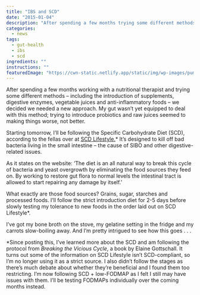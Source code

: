 ```yaml
---
title: "IBS and SCD"
date: "2015-01-04"
description: "After spending a few months trying some different methods, it was time for plan B."
categories: 
  - news
tags: 
  - gut-health
  - ibs
  - scd
ingredients: ""
instructions: ""
featuredImage: "https://cwn-static.netlify.app/static/img/wp-images/pumpkin.jpg"
---
```


After spending a few months working with a nutritional therapist and trying some different methods – including the introduction of supplements, digestive enzymes, vegetable juices and anti-inflammatory foods – we decided we needed a new approach. My gut wasn’t yet equipped to deal with this method; trying to introduce probiotics and raw juices seemed to making things worse, not better.

Starting tomorrow, I’ll be following the Specific Carbohydrate Diet (SCD), according to the fellas over at [SCD Lifestyle.](http://t.umblr.com/redirect?z=http%3A%2F%2Fscdlifestyle.com%2F&t=MDkzN2Q4ODU1OTU4NjdmYzBhYTA4YTkxZjI5MDkyZDI0OTJlNzdmMSxZMFcyZDJTaQ%3D%3D&b=t%3AVOYglxJ9sBHW8BFVroDfxQ&p=http%3A%2F%2Fcookingwithnothing.com%2Fpost%2F107121173776%2Fibs-and-scd&m=1)\* It’s designed to kill off bad bacteria living in the small intestine – the cause of SIBO and other digestive-related issues.

As it states on the website: ‘The diet is an all natural way to break this cycle of bacteria and yeast overgrowth by eliminating the food sources they feed on. By working to restore gut flora to normal levels the intestinal tract is allowed to start repairing any damage by itself.’

What exactly are those food sources? Grains, sugar, starches and processed foods. I’ll follow the strict introduction diet for 2-5 days before slowly testing my tolerance to new foods in the order laid out on SCD Lifestyle\*.

I’ve got my bone broth on the stove, my gelatine setting in the fridge and my carrots slow-boiling away. And I’m pretty intrigued to see how this goes . . .

\*Since posting this, I’ve learned more about the SCD and am following the protocol from _Breaking the Vicious Cycle_, a book by Elaine Gottschall. It turns out some of the information on SCD Lifestyle isn’t SCD-compliant, so I’m no longer using it as a strict source. I also didn’t follow the stages as there’s much debate about whether they’re beneficial and I found them too restricting. I’m now following SCD + low-FODMAP as I felt I still may have issues with them. I’ll be testing FODMAPs individually over the coming months instead.
